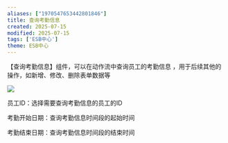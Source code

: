 ```yaml
---
aliases: ["1970547653442801846"]
title: 查询考勤信息
created: 2025-07-15
modified: 2025-07-15
tags: ['ESB中心']
theme: ESB中心
---
```


【查询考勤信息】组件，可以在动作流中查询员工的考勤信息 ，用于后续其他的操作，如新增、修改、删除表单数据等

![](e352738cded3703e8ff890c72366e722.jpg)

员工ID：选择需要查询考勤信息的员工的ID

考勤开始日期：查询考勤信息时间段的起始时间

考勤结束日期：查询考勤信息时间段的结束时间